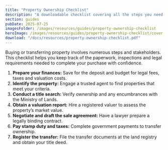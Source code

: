```yaml
---
title: "Property Ownership Checklist"
description: "A downloadable checklist covering all the steps you need to follow when purchasing or transferring property in Kenya."
section: guides
pubDate: 2025-07-25
imagesFolder: /images/resources/guides/property-ownership-checklist
heroImage: /images/resources/guides/property-ownership-checklist/cover.webp
download: "/docs/resources/property-ownership-checklist.pdf"
---
```


Buying or transferring property involves numerous steps and stakeholders. This checklist helps you keep track of the paperwork, inspections and legal requirements needed to complete your purchase with confidence.

1. **Prepare your finances:** Save for the deposit and budget for legal fees, taxes and valuation costs.  
2. **Identify the property:** Engage a trusted agent to find properties that meet your criteria.  
3. **Conduct a title search:** Verify ownership and any encumbrances with the Ministry of Lands.  
4. **Obtain a valuation report:** Hire a registered valuer to assess the property’s market value.  
5. **Negotiate and draft the sale agreement:** Have a lawyer prepare a legally binding contract.  
6. **Pay stamp duty and taxes:** Complete government payments to transfer ownership.  
7. **Register the transfer:** File the transfer documents at the land registry and obtain your title deed.
